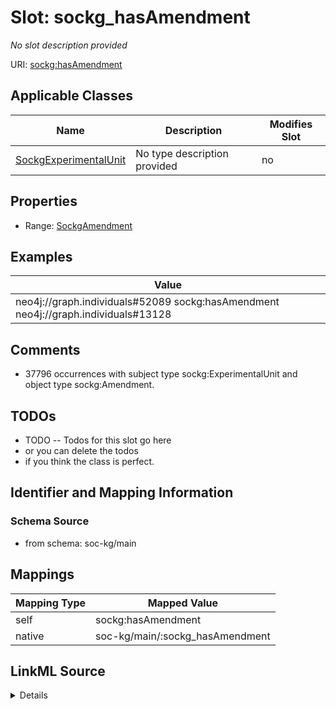 

# Slot: sockg_hasAmendment


_No slot description provided_





URI: [sockg:hasAmendment](http://www.semanticweb.org/sockg/ontologies/2024/0/soil-carbon-ontology/hasAmendment)



<!-- no inheritance hierarchy -->





## Applicable Classes

| Name | Description | Modifies Slot |
| --- | --- | --- |
| [SockgExperimentalUnit](../classes/SockgExperimentalUnit.md) | No type description provided |  no  |







## Properties

* Range: [SockgAmendment](../classes/SockgAmendment.md)






## Examples

| Value |
| --- |
| neo4j://graph.individuals#52089 sockg:hasAmendment neo4j://graph.individuals#13128 |

## Comments

* 37796 occurrences with subject type sockg:ExperimentalUnit and object type sockg:Amendment.

## TODOs

* TODO -- Todos for this slot go here
* or you can delete the todos
* if you think the class is perfect.

## Identifier and Mapping Information







### Schema Source


* from schema: soc-kg/main




## Mappings

| Mapping Type | Mapped Value |
| ---  | ---  |
| self | sockg:hasAmendment |
| native | soc-kg/main/:sockg_hasAmendment |




## LinkML Source

<details>
```yaml
name: sockg_hasAmendment
description: No slot description provided
todos:
- TODO -- Todos for this slot go here
- or you can delete the todos
- if you think the class is perfect.
comments:
- 37796 occurrences with subject type sockg:ExperimentalUnit and object type sockg:Amendment.
examples:
- value: neo4j://graph.individuals#52089 sockg:hasAmendment neo4j://graph.individuals#13128
from_schema: soc-kg/main
rank: 1000
slot_uri: sockg:hasAmendment
alias: sockg_hasAmendment
domain_of:
- sockg_ExperimentalUnit
range: sockg_Amendment

```
</details>